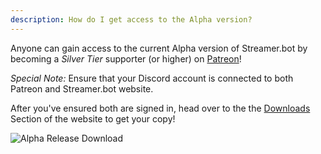```yaml
---
description: How do I get access to the Alpha version?
---
```

Anyone can gain access to the current Alpha version of Streamer.bot by becoming a *Silver Tier* supporter (or higher) on [Patreon](https://www.patreon.com/nate1280/)!

*Special Note:* Ensure that your Discord account is connected to both Patreon and Streamer.bot website.

After you've ensured both are signed in, head over to the the [Downloads](https://streamer.bot/downloads) Section of the website to get your copy!

![Alpha Release Download](./assets/alpha-access.png)
